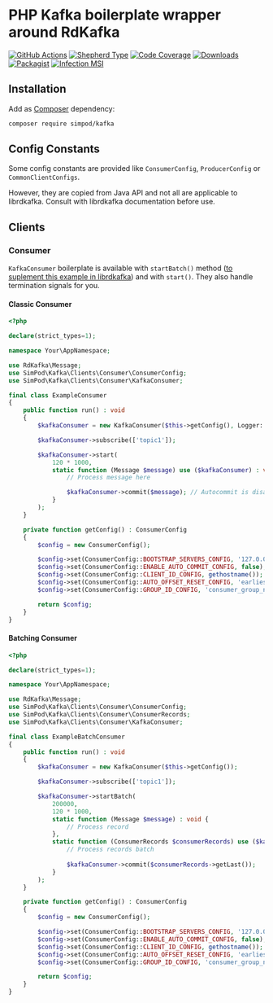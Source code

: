 # PHP Kafka boilerplate wrapper around RdKafka

[![GitHub Actions][GA Image]][GA Link]
[![Shepherd Type][Shepherd Image]][Shepherd Link]
[![Code Coverage][Coverage Image]][CodeCov Link]
[![Downloads][Downloads Image]][Packagist Link]
[![Packagist][Packagist Image]][Packagist Link]
[![Infection MSI][Infection Image]][Infection Link]

## Installation

Add as [Composer](https://getcomposer.org/) dependency:

```sh
composer require simpod/kafka
```

## Config Constants

Some config constants are provided like `ConsumerConfig`, `ProducerConfig` or `CommonClientConfigs`. 

However, they are copied from Java API and not all are applicable to librdkafka. Consult with librdkafka documentation before use.

## Clients

### Consumer

`KafkaConsumer` boilerplate is available with `startBatch()` method ([to suplement this example in librdkafka](https://github.com/edenhill/librdkafka/blob/master/examples/rdkafka_consume_batch.cpp#L97)) and with `start()`. 
They also handle termination signals for you.

#### Classic Consumer

```php
<?php

declare(strict_types=1);

namespace Your\AppNamespace;

use RdKafka\Message;
use SimPod\Kafka\Clients\Consumer\ConsumerConfig;
use SimPod\Kafka\Clients\Consumer\KafkaConsumer;

final class ExampleConsumer
{
    public function run() : void
    {
        $kafkaConsumer = new KafkaConsumer($this->getConfig(), Logger::get());

        $kafkaConsumer->subscribe(['topic1']);

        $kafkaConsumer->start(
            120 * 1000,
            static function (Message $message) use ($kafkaConsumer) : void {
                // Process message here

                $kafkaConsumer->commit($message); // Autocommit is disabled
            }
        );
    }

    private function getConfig() : ConsumerConfig
    {
        $config = new ConsumerConfig();

        $config->set(ConsumerConfig::BOOTSTRAP_SERVERS_CONFIG, '127.0.0.1:9092');
        $config->set(ConsumerConfig::ENABLE_AUTO_COMMIT_CONFIG, false);
        $config->set(ConsumerConfig::CLIENT_ID_CONFIG, gethostname());
        $config->set(ConsumerConfig::AUTO_OFFSET_RESET_CONFIG, 'earliest');
        $config->set(ConsumerConfig::GROUP_ID_CONFIG, 'consumer_group_name');

        return $config;
    }
}
```

#### Batching Consumer

```php
<?php

declare(strict_types=1);

namespace Your\AppNamespace;

use RdKafka\Message;
use SimPod\Kafka\Clients\Consumer\ConsumerConfig;
use SimPod\Kafka\Clients\Consumer\ConsumerRecords;
use SimPod\Kafka\Clients\Consumer\KafkaConsumer;

final class ExampleBatchConsumer
{
    public function run() : void
    {
        $kafkaConsumer = new KafkaConsumer($this->getConfig());

        $kafkaConsumer->subscribe(['topic1']);

        $kafkaConsumer->startBatch(
            200000, 
            120 * 1000,
            static function (Message $message) : void {
                // Process record
            },
            static function (ConsumerRecords $consumerRecords) use ($kafkaConsumer) : void {
                // Process records batch
    
                $kafkaConsumer->commit($consumerRecords->getLast());
            }
        );
    }

    private function getConfig() : ConsumerConfig
    {
        $config = new ConsumerConfig();

        $config->set(ConsumerConfig::BOOTSTRAP_SERVERS_CONFIG, '127.0.0.1:9092');
        $config->set(ConsumerConfig::ENABLE_AUTO_COMMIT_CONFIG, false);
        $config->set(ConsumerConfig::CLIENT_ID_CONFIG, gethostname());
        $config->set(ConsumerConfig::AUTO_OFFSET_RESET_CONFIG, 'earliest');
        $config->set(ConsumerConfig::GROUP_ID_CONFIG, 'consumer_group_name');

        return $config;
    }
}
```

[GA Image]: https://github.com/simPod/PhpKafka/workflows/CI/badge.svg

[GA Link]: https://github.com/simPod/PhpKafka/actions?query=workflow%3A%22CI%22+branch%3Amaster

[Shepherd Image]: https://shepherd.dev/github/simPod/PhpKafka/coverage.svg

[Shepherd Link]: https://shepherd.dev/github/simPod/PhpKafka

[Coverage Image]: https://codecov.io/gh/simPod/PhpKafka/branch/master/graph/badge.svg

[CodeCov Link]: https://codecov.io/gh/simPod/PhpKafka/branch/master

[Downloads Image]: https://poser.pugx.org/simpod/kafka/d/total.svg

[Packagist Image]: https://poser.pugx.org/simpod/kafka/v/stable.svg

[Packagist Link]: https://packagist.org/packages/simpod/kafka

[Infection Image]: https://badge.stryker-mutator.io/github.com/simPod/PhpKafka/master

[Infection Link]: https://infection.github.io
